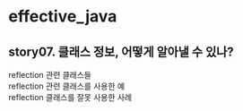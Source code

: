 # effective_java  

## story07. 클래스 정보, 어떻게 알아낼 수 있나? 
reflection 관련 클래스들  
reflection 관련 클래스를 사용한 예  
reflection 클래스를 잘못 사용한 사례  
